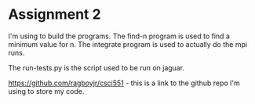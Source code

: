 # Assignment 2

I'm using to build the programs. The find-n program is used to find a minimum value for n. The integrate program is used to actually do the mpi runs.

The run-tests.py is the script used to be run on jaguar.

https://github.com/ragboyjr/csci551 - this is a link to the github repo I'm using to store my code.

